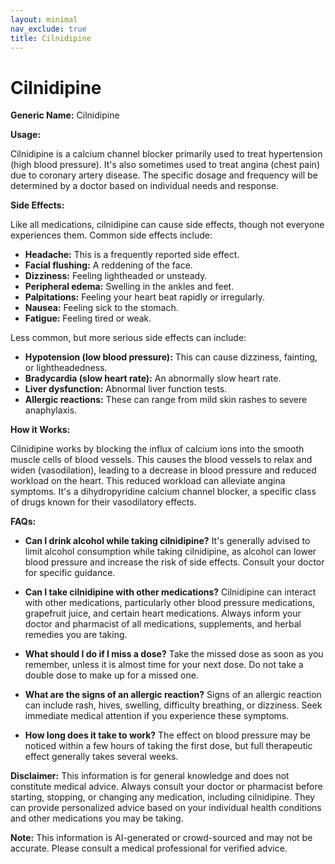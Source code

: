 ```yaml
---
layout: minimal
nav_exclude: true
title: Cilnidipine
---
```


# Cilnidipine

**Generic Name:** Cilnidipine

**Usage:**

Cilnidipine is a calcium channel blocker primarily used to treat hypertension (high blood pressure).  It's also sometimes used to treat angina (chest pain) due to coronary artery disease.  The specific dosage and frequency will be determined by a doctor based on individual needs and response.

**Side Effects:**

Like all medications, cilnidipine can cause side effects, though not everyone experiences them.  Common side effects include:

* **Headache:** This is a frequently reported side effect.
* **Facial flushing:** A reddening of the face.
* **Dizziness:** Feeling lightheaded or unsteady.
* **Peripheral edema:** Swelling in the ankles and feet.
* **Palpitations:** Feeling your heart beat rapidly or irregularly.
* **Nausea:** Feeling sick to the stomach.
* **Fatigue:** Feeling tired or weak.

Less common, but more serious side effects can include:

* **Hypotension (low blood pressure):** This can cause dizziness, fainting, or lightheadedness.
* **Bradycardia (slow heart rate):**  An abnormally slow heart rate.
* **Liver dysfunction:**  Abnormal liver function tests.
* **Allergic reactions:**  These can range from mild skin rashes to severe anaphylaxis.

**How it Works:**

Cilnidipine works by blocking the influx of calcium ions into the smooth muscle cells of blood vessels.  This causes the blood vessels to relax and widen (vasodilation), leading to a decrease in blood pressure and reduced workload on the heart. This reduced workload can alleviate angina symptoms.  It's a dihydropyridine calcium channel blocker, a specific class of drugs known for their vasodilatory effects.

**FAQs:**

* **Can I drink alcohol while taking cilnidipine?**  It's generally advised to limit alcohol consumption while taking cilnidipine, as alcohol can lower blood pressure and increase the risk of side effects.  Consult your doctor for specific guidance.

* **Can I take cilnidipine with other medications?**  Cilnidipine can interact with other medications, particularly other blood pressure medications, grapefruit juice, and certain heart medications.  Always inform your doctor and pharmacist of all medications, supplements, and herbal remedies you are taking.

* **What should I do if I miss a dose?**  Take the missed dose as soon as you remember, unless it is almost time for your next dose.  Do not take a double dose to make up for a missed one.

* **What are the signs of an allergic reaction?**  Signs of an allergic reaction can include rash, hives, swelling, difficulty breathing, or dizziness.  Seek immediate medical attention if you experience these symptoms.

* **How long does it take to work?** The effect on blood pressure may be noticed within a few hours of taking the first dose, but full therapeutic effect generally takes several weeks.


**Disclaimer:** This information is for general knowledge and does not constitute medical advice.  Always consult your doctor or pharmacist before starting, stopping, or changing any medication, including cilnidipine. They can provide personalized advice based on your individual health conditions and other medications you may be taking.


**Note:** This information is AI-generated or crowd-sourced and may not be accurate. Please consult a medical professional for verified advice.